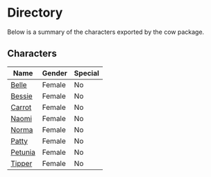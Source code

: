 # Directory
Below is a summary of the characters exported by the cow package.
## Characters
|Name|Gender|Special|
|---|---|---|
|[Belle](./character/cow/belle.go)|Female|No|
|[Bessie](./character/cow/bessie.go)|Female|No|
|[Carrot](./character/cow/carrot.go)|Female|No|
|[Naomi](./character/cow/naomi.go)|Female|No|
|[Norma](./character/cow/norma.go)|Female|No|
|[Patty](./character/cow/patty.go)|Female|No|
|[Petunia](./character/cow/petunia.go)|Female|No|
|[Tipper](./character/cow/tipper.go)|Female|No|

